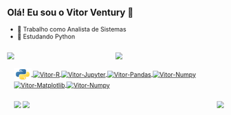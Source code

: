 ## Olá! Eu sou o Vitor Ventury 👋

- 🔭 Trabalho como Analista de Sistemas
- 🌱 Estudando Python

##
<div align="center">
  <a href="https://github.com/Vitor-Ventury">
  <img  align="left"height="150em" src="https://github-readme-stats.vercel.app/api?username=Vitor-Ventury&show_icons=true&theme=dark&include_all_commits=true&count_private=true"/>
  <img height="150em" src="https://github-readme-stats.vercel.app/api/top-langs/?username=Vitor-Ventury&layout=compact&langs_count=7&theme=dark"/>
</div>

<div style="display: inline_block"><br>
  <img align="center" alt="Vitor-Python" height="30" width="40" src="https://raw.githubusercontent.com/devicons/devicon/master/icons/python/python-original.svg">
  <img align="center" alt="Vitor-R" height="30" width="40" src="https://cdn.jsdelivr.net/gh/devicons/devicon/icons/r/r-original.svg">
  <img align="center" alt="Vitor-Jupyter" height="30" width="40" src="https://cdn.jsdelivr.net/gh/devicons/devicon/icons/jupyter/jupyter-original-wordmark.svg">
  <img align ="center" alt="Vitor-Pandas" height="30" width="40" src="https://cdn.jsdelivr.net/gh/devicons/devicon/icons/pandas/pandas-original-wordmark.svg">
  <img align="center" alt="Vitor-Numpy" height="30" width="40" src="https://cdn.jsdelivr.net/gh/devicons/devicon/icons/numpy/numpy-original-wordmark.svg">
  <img align="center" alt="Vitor-Matplotlib" height="30" width="40" src="https://cdn.svgporn.com/logos/matplotlib.svg">
  <img align="center" alt="Vitor-Numpy" height="30" width="40" src="https://cdn.svgporn.com/logos/microsoft-power-bi.svg">
</div>
  
##
  
<div> 
  <a href = "mailto:vitoraugustoventury@gmail.com"><img src="https://img.shields.io/badge/Gmail-D14836?style=for-the-badge&logo=gmail&logoColor=white"></a>
  <a href="https://www.linkedin.com/in/vitor-ventury-45875016a" target="_blank"><img src="https://img.shields.io/badge/-LinkedIn-%230077B5?style=for-the-badge&logo=linkedin&logoColor=white" target="_blank"></a>
  <img align="right" height="200" src="https://giny.cat/wp-content/uploads/2020/07/data-science-gif-purple-infographic.gif">
</div>
